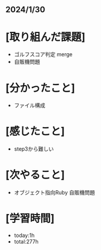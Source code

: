 ## 2024/1/30

# [取り組んだ課題]
- ゴルフスコア判定 merge
- 自販機問題
# [分かったこと]
- ファイル構成
# [感じたこと]  
- step3から難しい
# [次やること]
- オブジェクト指向Ruby 自販機問題
# [学習時間]
- today:1h  
- total:277h
